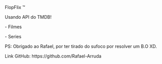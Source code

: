 <p>FlopFlix ™</p>

<p>Usando API do TMDB!</p>
<p>- Filmes</p>
<p>- Series</p>

<p>PS: Obrigado ao Rafael, por ter tirado do sufoco por resolver um B.O XD.</p>

<p>Link GitHub: https://github.com/Rafael-Arruda</p>
